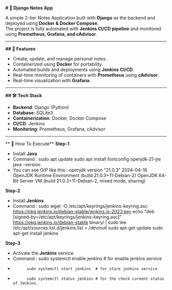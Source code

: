 **# 📝 Django Notes App** 

A simple 2-tier Notes Application built with **Django** as the backend and deployed using **Docker & Docker Compose**.  
The project is fully automated with **Jenkins CI/CD pipeline** and monitored using **Prometheus, Grafana, and cAdvisor**.  

-----

**## 📌 Features**
- Create, update, and manage personal notes.
- Containerized using **Docker** for portability.
- Automated builds and deployments using **Jenkins CI/CD**.
- Real-time monitoring of containers with **Prometheus** using **cAdvisor**.
- Real-time visualization with **Grafana**.

-----

**## 🛠️ Tech Stack**
- **Backend**: Django (Python)  
- **Database**: SQLite3   
- **Containerization**: Docker, Docker Compose  
- **CI/CD**: Jenkins  
- **Monitoring**: Prometheus, Grafana, cAdvisor  

-----

** 📝 How To Execute**
**Step-1**
- Install **Java**
- Command : sudo apt update
            sudo apt install fontconfig openjdk-21-jre
            java -version
- You can see O/P like this : openjdk version "21.0.3" 2024-04-16
                              OpenJDK Runtime Environment (build 21.0.3+11-Debian-2)
                              OpenJDK 64-Bit Server VM (build 21.0.3+11-Debian-2, mixed mode, sharing) 

**Step-2**
- Install **Jenkins**
- Command : sudo wget -O /etc/apt/keyrings/jenkins-keyring.asc \
            https://pkg.jenkins.io/debian-stable/jenkins.io-2023.key
            echo "deb [signed-by=/etc/apt/keyrings/jenkins-keyring.asc]" \
            https://pkg.jenkins.io/debian-stable binary/ | sudo tee \
            /etc/apt/sources.list.d/jenkins.list > /dev/null
            sudo apt-get update
            sudo apt-get install jenkins

**Step-3**
- Activate the **Jenkins** service
- Command : sudo systemctl enable jenkins # for enable jenkins service
-           sudo systemctl start jenkins  # for stare jenkins service
-           sudo systemctl status jenkins # for the check cureent status of Jenkins.
